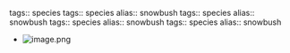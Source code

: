 tags:: species
tags:: species
alias:: snowbush
tags:: species
alias:: snowbush
tags:: species
alias:: snowbush
tags:: species
alias:: snowbush

- ![image.png](https://peach-geographical-bat-397.mypinata.cloud/ipfs/QmU9VFUtEyW1D2biqYPQwaX3hGgFiZwCqec9dGEU7fvYze)